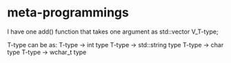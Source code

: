 # meta-programmings

I have one add() function that takes one argument as std::vector<T-type> V_T-type;

T-type can be as:
          T-type -> int type 
          T-type -> std::string type
          T-type -> char type
          T-type -> wchar_t type
 

